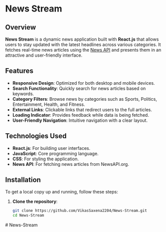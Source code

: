 # News Stream

## Overview

**News Stream** is a dynamic news application built with **React.js** that allows users to stay updated with the latest headlines across various categories. It fetches real-time news articles using the [News API](https://newsapi.org/) and presents them in an attractive and user-friendly interface.

## Features

- **Responsive Design**: Optimized for both desktop and mobile devices.
- **Search Functionality**: Quickly search for news articles based on keywords.
- **Category Filters**: Browse news by categories such as Sports, Politics, Entertainment, Health, and Fitness.
- **External Links**: Clickable links that redirect users to the full articles.
- **Loading Indicator**: Provides feedback while data is being fetched.
- **User-Friendly Navigation**: Intuitive navigation with a clear layout.

## Technologies Used

- **React.js**: For building user interfaces.
- **JavaScript**: Core programming language.
- **CSS**: For styling the application.
- **News API**: For fetching news articles from NewsAPI.org.

## Installation

To get a local copy up and running, follow these steps:

1. **Clone the repository**:

   ```bash
   git clone https://github.com/VikasSaxena2204/News-Stream.git
   cd News-Stream
#   N e w s - S t r e a m  
 